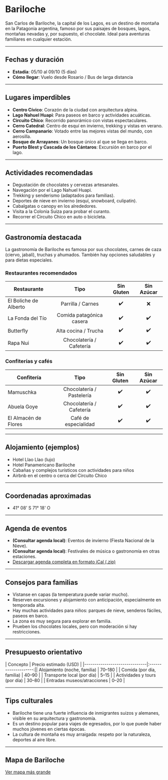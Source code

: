 # Bariloche

San Carlos de Bariloche, la capital de los Lagos, es un destino de montaña en la Patagonia argentina, famoso por sus paisajes de bosques, lagos, montañas nevadas y, por supuesto, el chocolate. Ideal para aventuras familiares en cualquier estación.

---

## Fechas y duración

- **Estadía**: 05/10 al 09/10 (5 días)
- **Cómo llegar**: Vuelo desde Rosario / Bus de larga distancia

---

## Lugares imperdibles

- **Centro Cívico**: Corazón de la ciudad con arquitectura alpina.
- **Lago Nahuel Huapi**: Para paseos en barco y actividades acuáticas.
- **Circuito Chico**: Recorrido panorámico con vistas espectaculares.
- **Cerro Catedral**: Centro de esquí en invierno, trekking y vistas en verano.
- **Cerro Campanario**: Votado entre las mejores vistas del mundo, con aerosilla.
- **Bosque de Arrayanes**: Un bosque único al que se llega en barco.
- **Puerto Blest y Cascada de los Cántaros**: Excursión en barco por el lago.

---

## Actividades recomendadas

- Degustación de chocolates y cervezas artesanales.
- Navegación por el Lago Nahuel Huapi.
- Trekking y senderismo (adaptados para familias).
- Deportes de nieve en invierno (esquí, snowboard, culipatin).
- Cabalgatas o canopy en los alrededores.
- Visita a la Colonia Suiza para probar el curanto.
- Recorrer el Circuito Chico en auto o bicicleta.

---

## Gastronomía destacada

La gastronomía de Bariloche es famosa por sus chocolates, carnes de caza (ciervo, jabalí), truchas y ahumados. También hay opciones saludables y para dietas especiales.

### Restaurantes recomendados

| Restaurante             | Tipo                       | Sin Gluten | Sin Azúcar |
|-------------------------|:--------------------------:|:----------:|:----------:|
| El Boliche de Alberto   | Parrilla / Carnes          | ✔️        | ❌         |
| La Fonda del Tío        | Comida patagónica casera   | ✔️        | ✔️         |
| Butterfly               | Alta cocina / Trucha       | ✔️        | ✔️         |
| Rapa Nui                | Chocolatería / Cafetería   | ✔️        | ✔️         |

### Confiterías y cafés

| Confitería              | Tipo                       | Sin Gluten | Sin Azúcar |
|-------------------------|:--------------------------:|:----------:|:----------:|
| Mamuschka               | Chocolatería / Pastelería  | ✔️        | ✔️         |
| Abuela Goye             | Chocolatería / Cafetería   | ✔️        | ✔️         |
| El Almacén de Flores    | Café de especialidad       | ✔️        | ✔️         |

---

## Alojamiento (ejemplos)

- Hotel Llao Llao (lujo)
- Hotel Panamericano Bariloche
- Cabañas y complejos turísticos con actividades para niños
- Airbnb en el centro o cerca del Circuito Chico

---

## Coordenadas aproximadas

- 41° 08' S 71° 18' O

---

## Agenda de eventos

- **(Consultar agenda local)**: Eventos de invierno (Fiesta Nacional de la Nieve).
- **(Consultar agenda local)**: Festivales de música o gastronomía en otras estaciones.
- [Descargar agenda completa en formato iCal (.zip)](../docs/agenda/ariflier1970@gmail.com.ical.zip)

---

## Consejos para familias

- Vístanse en capas (la temperatura puede variar mucho).
- Reserven excursiones y alojamiento con anticipación, especialmente en temporada alta.
- Hay muchas actividades para niños: parques de nieve, senderos fáciles, paseos en barco.
- La zona es muy segura para explorar en familia.
- Prueben los chocolates locales, pero con moderación si hay restricciones.

---

## Presupuesto orientativo

| Concepto                      | Precio estimado (USD) |
|-------------------------------|:--------------------:|| Alojamiento (noche, familia)  | 70–180               |
| Comida (por día, familia)     | 40–90                |
| Transporte local (por día)    | 5–15                 |
| Actividades y tours (por día) | 30–80                |
| Entradas museos/atracciones   | 0–20                 |

---

## Tips culturales

- Bariloche tiene una fuerte influencia de inmigrantes suizos y alemanes, visible en su arquitectura y gastronomía.
- Es un destino popular para viajes de egresados, por lo que puede haber muchos jóvenes en ciertas épocas.
- La cultura de montaña es muy arraigada: respeto por la naturaleza, deportes al aire libre.

---

## Mapa de Bariloche

[Ver mapa más grande](https://www.openstreetmap.org/#map=12/-41.133/-71.328)
